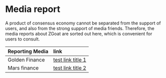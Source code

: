# Media report

A product of consensus economy cannot be separated from the support of users, and also from the strong support of media friends. Therefore, the media reports about ZGoat are sorted out here, which is convenient for users to consult.

| Reporting Media | link |
| :--- | :--- |
| Golden Finance | [test link title 1](www.baidu.com) |
| Mars finance | [test link title 2](www.baidu.com) |



